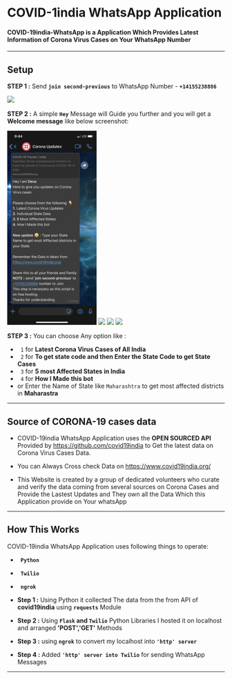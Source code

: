 # COVID-1india WhatsApp Application

#### COVID-19india-WhatsApp is a Application Which Provides Latest Information of Corona Virus Cases on Your WhatsApp Number
***
## Setup
**STEP 1 :** Send **```join second-previous```** to WhatsApp Number - **``` +14155238886 ```**

<img src="images/join%20second-previous.PNG" height=450>


**STEP 2 :** A simple **```Hey```** Message will Guide you further and you will get a **Welcome message** like below screenshot:

<img src="images/welcome%20message.PNG" height=450> <img src="images/allindiacases.PNG" height=450> <img src="images/most%20affceted%20states.PNG" height=450> <img src="images/getdistrictfromstate.PNG" height=450>

**STEP 3 :** You can choose Any option like :
* ``` 1``` for **Latest Corona Virus Cases of All India**
* ``` 2``` for **To get state code and then Enter the State Code to get State Cases**
* ``` 3``` for **5 most Affected States in India**
* ``` 4``` for **How I Made this bot**
* or Enter the Name of State like ```Maharashtra``` to get most affected districts in **Maharastra**
***
## Source of CORONA-19 cases data
* COVID-19india WhatsApp Application uses the **OPEN SOURCED API** Provided by https://github.com/covid19india to Get the latest data on Corona Virus Cases Data.

* You can Always Cross check Data on https://www.covid19india.org/

* This Website is created by a group of dedicated volunteers who curate and verify the data coming from several sources on Corona Cases and Provide the Lastest Updates and They own all the Data Which this Application provide on Your whatsApp
***

## How This Works
COVID-19india WhatsApp Application uses following things to operate:
* **```  Python  ```**
* **```  Twilio  ```**
* **```  ngrok  ```**

* **Step 1 :** Using Python it collected The data from the from API of **covid19india** using **```requests```** Module
* **Step 2 :** Using **```Flask``` and ```Twilio```** Python Libraries I hosted it on localhost and arranged **'POST','GET'** Methods
* **Step 3 :** using **```ngrok```** to convert my localhost into **```'http' server```**
* **Step 4 :** Added **```'http' server into Twilio```** for sending WhatsApp Messages
***
